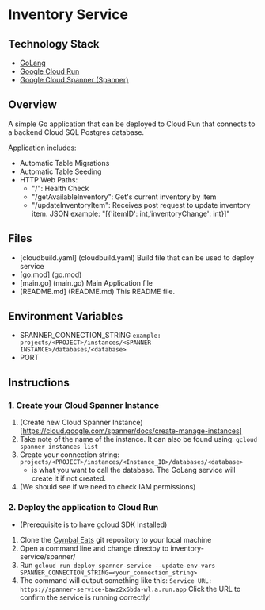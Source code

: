# Inventory Service 

## Technology Stack

- [GoLang](https://go.dev/)
- [Google Cloud Run](https://cloud.google.com/run)
- [Google Cloud Spanner (Spanner)](https://cloud.google.com/spanner)

## Overview

A simple Go application that can be deployed to Cloud Run that connects to a backend Cloud SQL Postgres database. 

Application includes:
- Automatic Table Migrations
- Automatic Table Seeding
- HTTP Web Paths:
    * "/": Health Check
    * "/getAvailableInventory": Get's current inventory by item
    * "/updateInventoryItem": Receives post request to update inventory item. JSON example: "[{'itemID': int,'inventoryChange': int}]"


## Files

- [cloudbuild.yaml] (cloudbuild.yaml) Build file that can be used to deploy service
- [go.mod] (go.mod)
- [main.go] (main.go) Main Application file
- [README.md] (README.md) This README file.

## Environment Variables
- SPANNER_CONNECTION_STRING `example: projects/<PROJECT>/instances/<SPANNER INSTANCE>/databases/<database>`
- PORT

## Instructions 

### 1. Create your Cloud Spanner Instance

1. (Create new Cloud Spanner Instance)[https://cloud.google.com/spanner/docs/create-manage-instances]
2. Take note of the name of the instance. It can also be found using: `gcloud spanner instances list`
3. Create your connection string: `projects/<PROJECT>/instances/<Instance_ID>/databases/<database>`
    * <database> is what you want to call the database. The GoLang service will create it if not created.
4. (We should see if we need to check IAM permissions)

### 2. Deploy the application to Cloud Run

* (Prerequisite is to have gcloud SDK Installed)

1. Clone the [Cymbal Eats](https://https://github.com/momander/cymbal-eats) git repository to your local machine
2. Open a command line and change directoy to inventory-service/spanner/
3. Run `gcloud run deploy spanner-service --update-env-vars SPANNER_CONNECTION_STRING=<your_connection_string>`
4. The command will output something like this:
`Service URL: https://spanner-service-bawz2x6bda-wl.a.run.app` Click the URL to confirm the service is running correctly!
